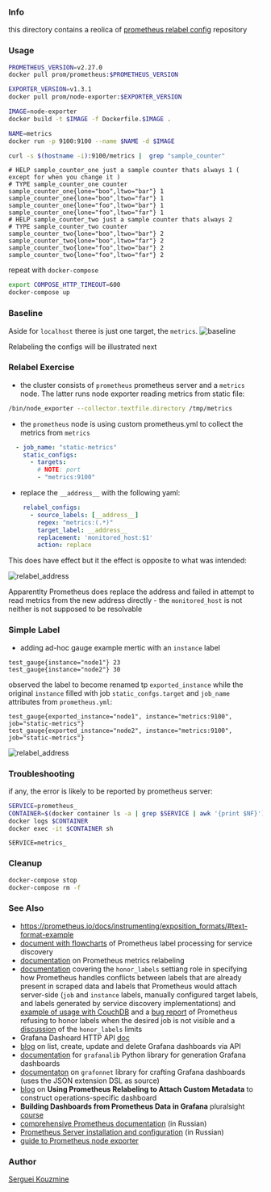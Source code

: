 ### Info
this directory contains a reolica of
[prometheus relabel config](https://github.com/mrWinston/relabel-config-playground) repository
### Usage

```sh
PROMETHEUS_VERSION=v2.27.0
docker pull prom/prometheus:$PROMETHEUS_VERSION
```	
```sh
EXPORTER_VERSION=v1.3.1
docker pull prom/node-exporter:$EXPORTER_VERSION
```	
```sh
IMAGE=node-exporter
docker build -t $IMAGE -f Dockerfile.$IMAGE .
```
```sh
NAME=metrics
docker run -p 9100:9100 --name $NAME -d $IMAGE
```

```sh
curl -s $(hostname -i):9100/metrics |  grep "sample_counter"
```	
```text
# HELP sample_counter_one just a sample counter thats always 1 ( except for when you change it )
# TYPE sample_counter_one counter
sample_counter_one{lone="boo",ltwo="bar"} 1
sample_counter_one{lone="boo",ltwo="far"} 1
sample_counter_one{lone="foo",ltwo="bar"} 1
sample_counter_one{lone="foo",ltwo="far"} 1
# HELP sample_counter_two just a sample counter thats always 2
# TYPE sample_counter_two counter
sample_counter_two{lone="boo",ltwo="bar"} 2
sample_counter_two{lone="boo",ltwo="far"} 2
sample_counter_two{lone="foo",ltwo="bar"} 2
sample_counter_two{lone="foo",ltwo="far"} 2
```
repeat with `docker-compose`
```sh
export COMPOSE_HTTP_TIMEOUT=600
docker-compose up
```
### Baseline

Aside for `localhost` theree is just one target, the `metrics`.
![baseline](https://github.com/sergueik/springboot_study/blob/master/basic-prometheus-relabel-config/screenshots/capture-baseline.png) 

Relabeling the configs will be illustrated next
### Relabel Exercise

* the cluster consists of `prometheus`  prometheus server and a `metrics` node. The latter runs node exporter reading metrics from static file:
```sh
/bin/node_exporter --collector.textfile.directory /tmp/metrics
```
* the `prometheus` node is using custom  prometheus.yml to collect the metrics from `metrics`
```YAML
  - job_name: "static-metrics"
    static_configs:
      - targets:
        # NOTE: port
        - "metrics:9100"
```
* replace the `__address__` with the following yaml:
```YAML
    relabel_configs:
      - source_labels: [__address__]
        regex: "metrics:(.*)"
        target_label: __address__
        replacement: 'monitored_host:$1'
        action: replace
```
This does have effect but it the effect is opposite to what was intended:

![relabel_address](https://github.com/sergueik/springboot_study/blob/master/basic-prometheus-relabel-config/screenshots/capture-relabel_address.png) 

Apparentlty Prometheus does replace the address and failed in attempt to read metrics from the new address directly - the `monitored_host` is not neither is not supposed to be resolvable
### Simple Label
* adding ad-hoc gauge example mertic with an `instance` label

```text
test_gauge{instance="node1"} 23
test_gauge{instance="node2"} 30
```
observed the label to become renamed  tp `exported_instance` while the original `instance` filled with job `static_confgs.target` and `job_name` attributes from `prometheus.yml`:

```text
test_gauge{exported_instance="node1", instance="metrics:9100", job="static-metrics"}
test_gauge{exported_instance="node2", instance="metrics:9100", job="static-metrics"}

```

![relabel_address](https://github.com/sergueik/springboot_study/blob/master/basic-prometheus-relabel-config/screenshots/capture_gauges.png) 
### Troubleshooting 

if any, the error  is likely to be reported by prometheus server:
```sh
SERVICE=prometheus_
CONTAINER=$(docker container ls -a | grep $SERVICE | awk '{print $NF}')
docker logs $CONTAINER
docker exec -it $CONTAINER sh
```
```
SERVICE=metrics_
```
### Cleanup
```sh
docker-compose stop
docker-compose rm -f
```
### See Also

  * https://prometheus.io/docs/instrumenting/exposition_formats/#text-format-example
  * [document with flowcharts](https://www.robustperception.io/life-of-a-label) of Prometheus label processing for service discovery
  * [documentation](https://grafana.com/docs/grafana-cloud/metrics-control-usage/control-prometheus-metrics-usage/usage-reduction/?plcmt=footer) on Prometheus metrics relabeling
  * [documentation](https://prometheus.io/docs/prometheus/latest/configuration/configuration/) covering the `honor_labels` settiang role in specifying how Prometheus handles conflicts between labels that are already present in scraped data and labels that Prometheus would attach server-side (`job` and `instance` labels, manually configured target labels, and labels generated by service discovery implementations) and [example of usage with CouchDB](https://developer.couchbase.com/tutorial-configure-prometheus?learningPath=learn/couchbase-prometheus-integration-guide) and a [bug report](https://github.com/open-telemetry/opentelemetry-collector-contrib/issues/5757) of Prometheus refusing to honor labels when the desired job is not visible and a [discussion](https://stackoverflow.com/questions/57273483/prometheus-honor-labels-how-to-make-it-apply-to-the-internal-metrics-like-sc) of the `honor_labels` limits
  * Grafana Dashoard HTTP API [doc](https://grafana.com/docs/grafana/latest/http_api/dashboard/) 
  * [blog](https://avleonov.com/2020/06/10/how-to-list-create-update-and-delete-grafana-dashboards-via-api/) on list, create, update and delete Grafana dashboards via API
  * [documentation](https://grafanalib.readthedocs.io/en/stable/getting-started.html) for `grafanalib` Python library for generation Grafana dashboards
  * [documentaton](https://grafana.github.io/grafonnet-lib/) on `grafonnet` library for crafting Grafana dashboards (uses the JSON extension DSL as source)
  * [blog](https://brendonmatheson.com/2021/04/03/using-prometheus-relabeling-to-attach-custom-metadata.html) on __Using Prometheus Relabeling to Attach Custom Metadata__ to construct operations-specific dashboard
  * __Building Dashboards from Prometheus Data in Grafana__ pluralsight [course](https://app.pluralsight.com/library/courses/prometheus-grafana-building-dashboards-data/table-of-contents)
  * [comprehensive Prometheus documentation](https://habr.com/ru/company/southbridge/blog/455290/) (in Russian)
  * [Prometheus Server installation and configuration](https://hamsterden.ru/prometheus/) (in Russian)
  * [guide to Prometheus node exporter](https://www.opsramp.com/prometheus-monitoring/prometheus-node-exporter/)


### Author
[Serguei Kouzmine](kouzmine_serguei@yahoo.com)

